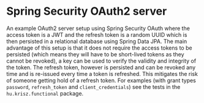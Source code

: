 # Spring Security OAuth2 server
An example OAuth2 server setup using Spring Security OAuth where the access token is a JWT and the refresh token is a 
random UUID which is then persisted in a relational database using Spring Data JPA. The main advantage of this setup is 
that it does not require the access tokens to be persisted (which means they will have to be short-lived tokens as they 
cannot be revoked), a key can be used to verify the validity and integrity of the token. The refresh token, however is 
persisted and can be revoked any time and is re-issued every time a token is refreshed. This mitigates the risk of 
someone getting hold of a refresh token. For examples (with grant types `password`, `refresh_token` and 
`client_credentials`) see the tests in the `hu.krisz.functional` package.